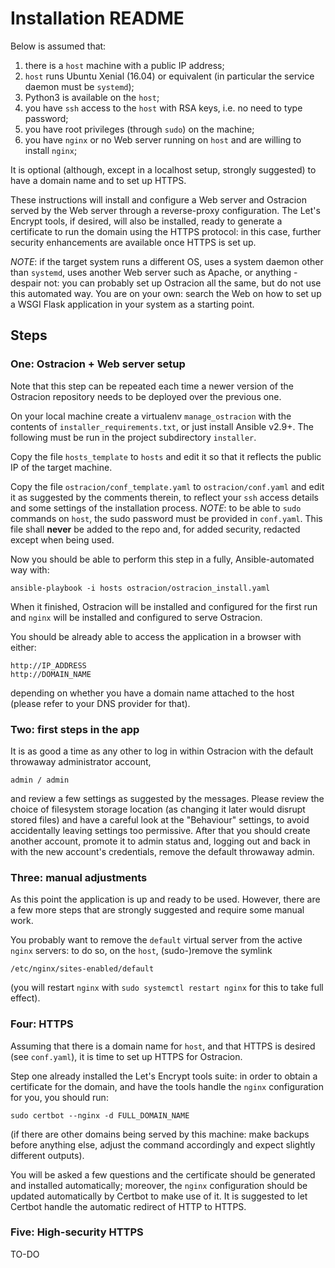 # Installation README

Below is assumed that:

1. there is a `host` machine with a public IP address;
2. `host` runs Ubuntu Xenial (16.04) or equivalent
    (in particular the service daemon must be `systemd`);
3. Python3 is available on the `host`;
4. you have `ssh` access to the `host` with RSA keys, i.e. no need
    to type password;
5. you have root privileges (through `sudo`) on the machine;
6. you have `nginx` or no Web server running on `host` and are willing
    to install `nginx`;

It is optional (although, except in a localhost setup, strongly
suggested) to have a domain name and to set up HTTPS.

These instructions will install and configure a Web server and Ostracion
served by the Web server through a reverse-proxy configuration.
The Let's Encrypt tools, if desired, will also be installed,
ready to generate a certificate to run the domain using the HTTPS protocol:
in this case, further security enhancements are available once HTTPS
is set up.

_NOTE_: if the target system runs a different OS, uses a system
daemon other than `systemd`, uses another Web server such as Apache,
or anything - despair not: you can probably set up Ostracion all the same,
but do not use this automated way. You are on your own: search the Web
on how to set up a WSGI Flask application in your system as a starting point.

## Steps

### One: Ostracion + Web server setup

Note that this step can be repeated each time a newer version
of the Ostracion repository needs to be deployed over the previous one.

On your local machine create a virtualenv `manage_ostracion` with
the contents of `installer_requirements.txt`, or just install Ansible v2.9+.
The following must be run in the project subdirectory `installer`.

Copy the file `hosts_template` to `hosts` and edit it so that it reflects
the public IP of the target machine.

Copy the file `ostracion/conf_template.yaml` to `ostracion/conf.yaml`
and edit it as suggested by the comments therein, to reflect your `ssh`
access details and some settings of the installation process.
_NOTE_: to be able to `sudo` commands on `host`, the sudo password
must be provided in `conf.yaml`. This file shall **never** be added to
the repo and, for added security, redacted except when being used.

Now you should be able to perform this step in a fully, Ansible-automated way
with:

    ansible-playbook -i hosts ostracion/ostracion_install.yaml

When it finished, Ostracion will be installed and configured for the first run
and `nginx` will be installed and configured to serve Ostracion.

You should be already able to access the application in a browser with either:

    http://IP_ADDRESS
    http://DOMAIN_NAME

depending on whether you have a domain name attached to the host
(please refer to your DNS provider for that).

### Two: first steps in the app

It is as good a time as any other to log in within Ostracion with the default
throwaway administrator account,

    admin / admin

and review a few settings as suggested by the messages. Please review the
choice of filesystem storage location (as changing it later would disrupt
stored files) and have a careful look at the "Behaviour" settings, to avoid
accidentally leaving settings too permissive. After that you should create
another account, promote it to admin status and, logging out and back in
with the new account's credentials, remove the default throwaway admin.

### Three: manual adjustments

As this point the application is up and ready to be used. However, there
are a few more steps that are strongly suggested and require some manual work.

You probably want to remove the `default` virtual server from the active
`nginx` servers: to do so, on the `host`, (sudo-)remove the symlink

    /etc/nginx/sites-enabled/default

(you will restart `nginx` with `sudo systemctl restart nginx` for this
to take full effect).

### Four: HTTPS

Assuming that there is a domain name for `host`,
and that HTTPS is desired (see `conf.yaml`), it is time to set up
HTTPS for Ostracion.

Step one already installed the Let's Encrypt tools suite: in order
to obtain a certificate for the domain, and have the tools handle
the `nginx` configuration for you, you should run:

    sudo certbot --nginx -d FULL_DOMAIN_NAME

(if there are other domains being served by this machine: make backups before
anything else, adjust the command accordingly and expect slightly different
outputs).

You will be asked a few questions and the certificate should be generated and
installed automatically; moreover, the `nginx` configuration should be updated
automatically by Certbot to make use of it. It is suggested to let Certbot
handle the automatic redirect of HTTP to HTTPS.

### Five: High-security HTTPS

TO-DO
